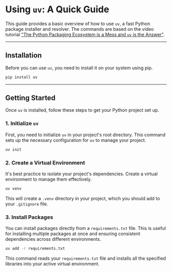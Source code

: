 # Using `uv`: A Quick Guide

This guide provides a basic overview of how to use `uv`, a fast Python package installer and resolver. The commands are based on the video tutorial ["The Python Packaging Ecosystem is a Mess and `uv` is the Answer"](https://www.youtube.com/watch?v=ASRCJK2aWk0).

---

## Installation

Before you can use `uv`, you need to install it on your system using pip.

```bash
pip install uv
```

---

## Getting Started

Once `uv` is installed, follow these steps to get your Python project set up.

### 1. Initialize `uv`

First, you need to initialize `uv` in your project's root directory. This command sets up the necessary configuration for `uv` to manage your project.

```bash
uv init
```

### 2. Create a Virtual Environment

It's best practice to isolate your project's dependencies. Create a virtual environment to manage them effectively.

```bash
uv venv
```

This will create a `.venv` directory in your project, which you should add to your `.gitignore` file.

### 3. Install Packages

You can install packages directly from a `requirements.txt` file. This is useful for installing multiple packages at once and ensuring consistent dependencies across different environments.

```bash
uv add -r requirements.txt
```

This command reads your `requirements.txt` file and installs all the specified libraries into your active virtual environment.